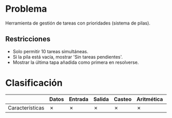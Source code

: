 # Problema

Herramienta de gestión de tareas con prioridades (sistema de pilas).

## Restricciones

- Solo permitir 10 tareas simultáneas.
- Si la pila está vacía, mostrar 'Sin tareas pendientes'.
- Mostrar la última tapa añadida como primera en resolverse.

# Clasificación
|  | Datos | Entrada | Salida | Casteo | Aritmética | Relacionales | Lógicos | Condicionales | Ciclo | Matrices | Funciones |
|----------|-------|---------|--------|--------|------------|--------------|---------|---------------|-------|----------|-------------|
| Características | ✗ | ✗ | ✗ | ✗ | ✗ | ✗ | ✗ | ✗ | ✓ | ✓ | ✗ |
